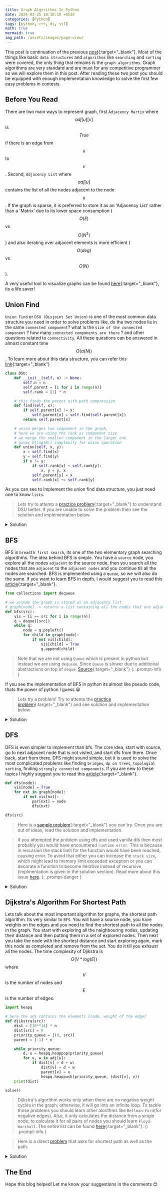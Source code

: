 ```yaml
---
title: Graph Algorithms In Python
date: 2024-03-25 10:10:10 +0530
categories: [Python]
tags: [python, c++, ds, stl]
math: true
mermaid: true
img_path: /assets/images/page-view/
---
```


This post is continuation of the previous [post](https://kumaraditya1999.github.io/dev-blog/posts/C++-STL-Library-Counterparts-In-Python/){:target="_blank"}. Most of the things like basic `data structures` and `algorithms` like `searching` and `sorting` were covered, the only thing that remains is the `graph algorithms`. Graph algorithms are very standard and are must for any competitive programmer so we will explore them in this post. After reading these two post you should be equipped with enough implementation knowledge to solve the first few easy problems in contests.

## Before You Read
There are two main ways to represent graph, first `Adjacency Martix` where $$adj[u][v]$$ is $$True$$ if there is an edge from $$u$$ to $$v$$. Second, `Adjacency List` where $$adj[u]$$ contains the list of all the nodes adjacent to the node $$u$$. If the graph is sparse, it is preferred to store it as an 'Adjacency List' rather than a 'Matrix' due to its lower space consumption ($$O(E)$$ vs $$O(N^2)$$) and also iterating over adjacent elements is more efficient ($$O(deg)$$ vs $$O(N)$$).

A very useful tool to visualize graphs can be found [here](https://csacademy.com/app/graph_editor/){:target="_blank"}, its a life saver!

## Union Find

`Union Find` or `DSU (Disjoint Set Union)` is one of the most common data structure you need in order to solve problems like, do the two nodes lie in the same `connected component`? what is the `size of the connected component` ? how many `connected components are there` ? and other questions related to `connectivity`. All these questions can be answered in almost constant time $$O(\alpha(N))$$. To learn more about this data structure, you can refer this [link](https://cp-algorithms.com/data_structures/disjoint_set_union.html){:target="_blank"}

```python
class DSU:
    def __init__(self, n) -> None:
        self.n = n
        self.parent = [i for i in range(n)]
        self.rank = [1] * n

    # this finds the parent with path compression
    def find(self, x):
        if self.parent[x] != x:
            self.parent[x] = self.find(self.parent[x])
        return self.parent[x]

    # union merges two component in the graph, 
    # here we are using the rank as component size
    # we merge the smaller component in the larger one
    # gives O(log(N)) complexity for union operation
    def union(self, x, y):
        x = self.find(x)
        y = self.find(y)
        if x != y:
            if self.rank[x] < self.rank[y]:
                x, y = y, x
            self.parent[y] = x
            self.rank[x] += self.rank[y]
```

As you can see to implement the union find data structure, you just need one to know `lists`.

> Lets try to attemp a [practice problem](https://codeforces.com/problemset/problem/1249/B2){:target="_blank"} to understand DSU better. If you are unable to solve the problem then see the solution and implementation below.

<details>
    <summary>Solution</summary>
    You can construct a graph of the nodes, an edge is between from a person to the next person where the book will be sent. Since there is only one edge per person you can observe that the final graph will be set of cycles. Now the solution is to just print the length of the cycle where the node lies.
    Here is an <a href="https://codeforces.com/contest/1249/submission/253959783" target="_blank">accepted solution </a> for the problem.
</details>

## BFS

BFS is `breadth first search`, its one of the two elementary graph searching algorithms. The idea behind BFS is simple. You have a `source` node, you explore all the nodes `adjacent` to the source node, then you search all the nodes that are `adjacent` to the `adjacent nodes` and you continue till all the nodes are searched. BFS is implemented using a `queue`, so we will also do the same. If you want to learn BFS in depth, I would suggest you to read this [article](https://cp-algorithms.com/graph/breadth-first-search.html){:target="_blank"}.

```python
from collections import dequeue

# we assume the graph is stored as an adjacency list
# graph[node] -> returns a list containing all the nodes that are adjacent to node
def bfs(src):
    vis = [i == src for i in range(n)]
    q = deque([src])
    while q:
        node = q.popleft()
        for child in graph[node]:
            if not vis[child]:
                vis[child] = True
                q.append(child)

```

> Note that we are not using `Queue` which is present in python but instead we are using `dequeue`. Since `Queue` is slower due to additional abstractions on top of `deque`. [Source](https://stackoverflow.com/questions/717148/queue-queue-vs-collections-deque){:target="_blank"}
{: .prompt-info }

If you see the implementation of BFS in python its almost like pseudo code, thats the power of python I guess 😀 

> Lets try a problem! Try to attemp the [practice problem](https://codeforces.com/problemset/problem/1249/B2){:target="_blank"} and see solution and implementation below.

<details>
    <summary>Solution</summary>
    This can easily be modelled into graph. For each graph you will have set of connected components. Even if one of the node has the information eventually it will spread to all the nodes. So in this case find all the connected components, and get the smallest value in the connected components. Some of the smallest values in the connected component would be the answer.
    
    Here is an <a href="https://codeforces.com/contest/893/submission/253965378" target="_blank">accepted solution </a> for the problem.
</details>

## DFS

DFS is even simpler to implement than bfs. The core idea, start with source, go to next adjacent node that is not visted, and start dfs from there. Once back, start from there. DFS might sound simple, but it is used to solve the most complicated problems like finding `bridges`, `dp on trees`, `topologial sorting`, finding `strongly connected components`. If you are new to these topics I highly suggest you to read this [article](https://cp-algorithms.com/graph/depth-first-search.html){:target="_blank"}.

```python
def dfs(node):
    vis[node] = True
    for nxt in graph[node]:
        if not vis[nxt]:
            par[nxt] = node
            dfs(nxt)

dfs(src)
```

> Here is a [sample problem](https://codeforces.com/contest/862/problem/B){:target="_blank"} you can try. Once you are out of ideas, read the solution and implementation.

> If you attempted the problem using dfs and used vanilla dfs then most probably you would have encountered `runtime error`. This is because in recursion the stack limit for the function would have been reached, causing error. To avoid that either you can increase the `stack size`, which might lead to memory limit exceeded exception or you can decorate a function to become iterative instead of recursive (implmentation is given in the solution section). Read more about this issue [here](https://codeforces.com/blog/entry/80158).
{: .prompt-danger }

<details>
    <summary>Solution</summary>
    You need to color the graph, 0 and 1 alternatively. You can connect any 0 marked node with a 1 marked node. So the answer is count(0) * count(1), but this also contains the already exsisting edges so remove that to get the final answer.
    
    Implementation that gives <a href="https://codeforces.com/contest/862/submission/254263553" target="_blank">Runtime Error </a>.
    Here is an <a href="https://codeforces.com/contest/862/submission/254264400" target="_blank">accepted solution </a> for the problem.
</details>

## Dijkstra's Algorithm For Shortest Path

Lets talk about the most important algorithm for graphs, the shortest path algorithm. Its very similar to `BFS`. You will have a source node, you have weights on the edges and you need to find the shortest path to all the nodes in the graph. You start with exploring all the neighbouring nodes, updating their distance and then putting them in a set of explored nodes. Then next you take the node with the shortest distance and start exploring again, mark this node as completed and remove from the set. You do it till you exhaust all the nodes. The time complexity of Djikstra is $$O(V * log(E))$$ where $$V$$ is the number of nodes and $$E$$ is the number of edges.

```python
import heapq

# here the adj contains the elements [node, weight of the edge]
def djikstra(src):
    dist = [10**14] * n
    dist[src] = 0
    priority_queue = [(0, src)]
    parent = [-1] * n

    while priority_queue:
        d, u = heapq.heappop(priority_queue)
        for v, w in adj[u]:
            if dist[v] > d + w:
                dist[v] = d + w
                parent[v] = u
                heapq.heappush(priority_queue, (dist[v], v))
    print(dist)

solve()
```

> Dijkstra's algorithm works only when there are no negative weight cycles in the graph; otherwise, it will go into an infinite loop. To tackle those problems you should learn other alorithms like `Bellman-Ford`(for negative edges). Also, it only calculates the distance from a single node; to calculate it for all pairs of nodes you should learn `Floyd-Warshall`. The entire list can be found [here](https://cp-algorithms.com/graph/breadth-first-search.html){:target="_blank"}.
{: .prompt-info }

> Here is a direct [problem](https://codeforces.com/contest/20/problem/C) that asks for shortest path as well as the path.
<details>
    <summary>Solution</summary>
    Here is an <a href="https://codeforces.com/contest/20/submission/254273221" target="_blank">accepted solution </a> for the problem.
</details>

## The End

Hope this blog helped! Let me know your suggestions in the comments 😊